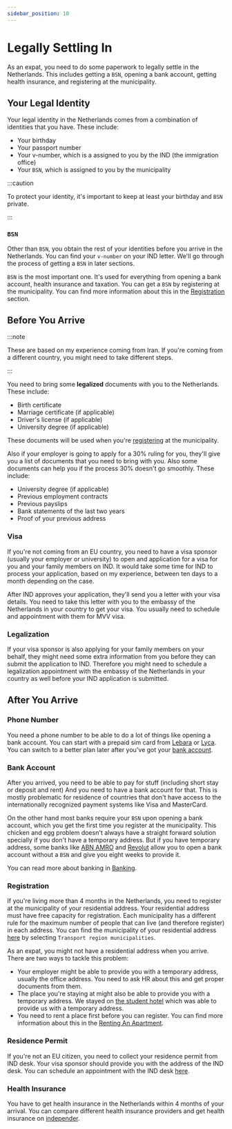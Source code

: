 ```yaml
---
sidebar_position: 10
---
```


# Legally Settling In

As an expat, you need to do some paperwork to legally settle in the Netherlands. This includes getting a `BSN`, opening a bank account, getting health insurance, and registering at the municipality.

## Your Legal Identity

Your legal identity in the Netherlands comes from a combination of identities that you have. These include:
- Your birthday
- Your passport number
- Your v-number, which is a assigned to you by the IND (the immigration office)
- Your `BSN`, which is assigned to you by the municipality

:::caution

To protect your identity, it's important to keep at least your birthday and `BSN` private.

:::

### `BSN`

Other than `BSN`, you obtain the rest of your identities before you arrive in the Netherlands. You can find your `v-number` on your IND letter. We'll go through the process of getting a `BSN` in later sections.

`BSN` is the most important one. It's used for everything from opening a bank account, health insurance and taxation. You can get a `BSN` by registering at the municipality. You can find more information about this in the [Registration](#Registration) section.


## Before You Arrive

:::note

These are based on my experience coming from Iran. If you're coming from a different country, you might need to take different steps.

:::

You need to bring some **legalized** documents with you to the Netherlands. These include:
- Birth certificate
- Marriage certificate (if applicable)
- Driver's license (if applicable)
- University degree (if applicable)

These documents will be used when you're [registering](#registration) at the municipality.

Also if your employer is going to apply for a 30% ruling for you, they'll give you a list of documents that you need to bring with you. Also some documents can help you if the process 30% doesn't go smoothly. These include:

- University degree (if applicable)
- Previous employment contracts
- Previous payslips
- Bank statements of the last two years
- Proof of your previous address

### Visa

If you're not coming from an EU country, you need to have a visa sponsor (usually your employer or university) to open and application for a visa for you and your family members on IND. It would take some time for IND to process your application, based on my experience, between ten days to a month depending on the case.

After IND approves your application, they'll send you a letter with your visa details. You need to take this letter with you to the embassy of the Netherlands in your country to get your visa. You usually need to schedule and appointment with them for MVV visa.

### Legalization

If your visa sponsor is also applying for your family members on your behalf, they might need some extra information from you before they can submit the application to IND. Therefore you might need to schedule a legalization appointment with the embassy of the Netherlands in your country as well before your IND application is submitted.

## After You Arrive

### Phone Number

You need a phone number to be able to do a lot of things like opening a bank account. You can start with a prepaid sim card from [Lebara](https://mobile.lebara.com/nl/en) or [Lyca](https://www.lycamobile.nl/en/). You can switch to a better plan later after you've got your [bank account](#bank-account).

### Bank Account

After you arrived, you need to be able to pay for stuff (including short stay or deposit and rent) And you need to have a bank account for that. This is mostly problematic for residence of countries that don't have access to the internationally recognized payment systems like Visa and MasterCard.

On the other hand most banks require your `BSN` upon opening a bank account, which you get the first time you register at the municipality. This chicken and egg problem doesn't always have a straight forward solution specially if you don't have a temporary address. But if you have temporary address, some banks like [ABN AMRO](https://www.abnamro.nl/en/personal/specially-for/expats/international-clients-desk.html) and [Revolut](https://revolut.com) allow you to open a bank account without a `BSN` and give you eight weeks to provide it.

You can read more about banking in [Banking](./040-banking.md).

### Registration

If you're living more than 4 months in the Netherlands, you need to register at the municipality of your residential address. Your residential address must have free capacity for registration. Each municipality has a different rule for the maximum number of people that can live (and therefore register) in each address. You can find the municipality of your residential address [here](https://maps.amsterdam.nl/gebiedsindeling/?LANG=en) by selecting `Transport region municipalities`.

As an expat, you might not have a residential address when you arrive. There are two ways to tackle this problem:
- Your employer might be able to provide you with a temporary address, usually the office address. You need to ask HR about this and get proper documents from them.
- The place you're staying at might also be able to provide you with a temporary address. We stayed on [the student hotel](https://www.thestudenthotel.com/) which was able to provide us with a temporary address.
- You need to rent a place first before you can register. You can find more information about this in the [Renting An Apartment](./020-renting-an-apartment.md).

### Residence Permit

If you're not an EU citizen, you need to collect your residence permit from IND desk. Your visa sponsor should provide you with the address of the IND desk. You can schedule an appointment with the IND desk [here](https://ind.nl/en/service-contact/make-an-appointment-with-the-ind).

### Health Insurance

You have to get health insurance in the Netherlands within 4 months of your arrival. You can compare different health insurance providers and get health insurance on [independer](https://www.independer.nl).
